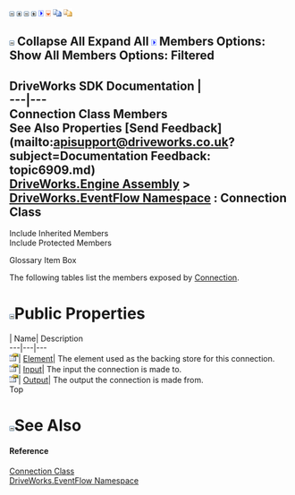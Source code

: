 ![](dotnetimages/collapse.gif) ![](dotnetimages/expand.gif) ![](dotnetimages/collapse.gif) ![](dotnetimages/expand.gif) ![](dotnetimages/drpdown.gif) ![](dotnetimages/drpdown_orange.gif) ![](dotnetimages/copycode.gif) ![](dotnetimages/copycodeHighlight.gif)

![](dotnetimages/collapse.gif) Collapse All Expand All ![](dotnetimages/drpdown.gif) Members Options: Show All  Members Options: Filtered   
---  
DriveWorks SDK Documentation  |   
---|---  
Connection Class Members   
See Also Properties [Send Feedback](mailto:apisupport@driveworks.co.uk?subject=Documentation Feedback: topic6909.md)  
[DriveWorks.Engine Assembly](topic2156.md) > [DriveWorks.EventFlow Namespace](topic6871.md) : Connection Class  
---  
  
Include Inherited Members    
Include Protected Members  


Glossary Item Box

The following tables list the members exposed by [Connection](topic6909.md).

# ![](dotnetimages/collapse.gif)Public Properties

| Name| Description  
---|---|---  
![Public Property](dotnetimages/publicProperty.gif)| [Element](topic6915.md)| The element used as the backing store for this connection.   
![Public Property](dotnetimages/publicProperty.gif)| [Input](topic6916.md)| The input the connection is made to.   
![Public Property](dotnetimages/publicProperty.gif)| [Output](topic6917.md)| The output the connection is made from.   
Top

# ![](dotnetimages/collapse.gif)See Also

#### Reference

[Connection Class](topic6909.md)   
[DriveWorks.EventFlow Namespace](topic6871.md)


